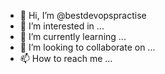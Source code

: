 - 👋 Hi, I’m @bestdevopspractise
- 👀 I’m interested in ...
- 🌱 I’m currently learning ...
- 💞️ I’m looking to collaborate on ...
- 📫 How to reach me ...

<!---
bestdevopspractise/bestdevopspractise is a ✨ special ✨ repository because its `README.md` (this file) appears on your GitHub profile.
You can click the Preview link to take a look at your changes.
--->
